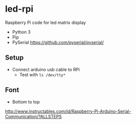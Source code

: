 # led-rpi
Raspberry Pi code for led matrix display

+ Python 3
+ Pip
+ PySerial https://github.com/pyserial/pyserial/

## Setup
+ Connect arduino usb cable to RPi
	+ Test with `ls /dev/tty*`

## Font
+ Bottom to top

http://www.instructables.com/id/Raspberry-Pi-Arduino-Serial-Communication/?ALLSTEPS